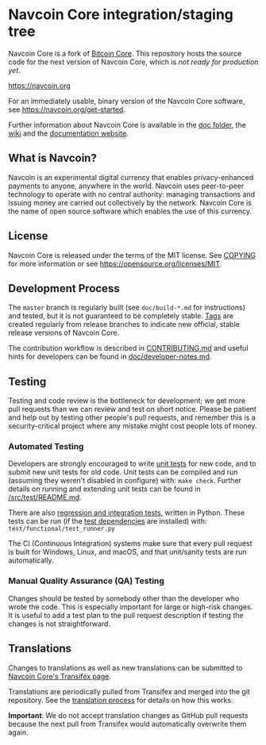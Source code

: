 Navcoin Core integration/staging tree
=====================================

Navcoin Core is a fork of [Bitcoin Core](https://github.com/bitcoin/bitcoin). This
repository hosts the source code for the next version of Navcoin Core, which is *not
ready for production yet*.

https://navcoin.org

For an immediately usable, binary version of the Navcoin Core software, see
https://navcoin.org/get-started.

Further information about Navcoin Core is available in the [doc folder](/doc),
the [wiki](https://github.com/navcoin/navcoin/wiki) and the [documentation website](https://doc.nav.community).

What is Navcoin?
----------------

Navcoin is an experimental digital currency that enables privacy-enhanced payments to
anyone, anywhere in the world. Navcoin uses peer-to-peer technology to operate
with no central authority: managing transactions and issuing money are carried
out collectively by the network. Navcoin Core is the name of open source
software which enables the use of this currency.

License
-------

Navcoin Core is released under the terms of the MIT license. See [COPYING](COPYING) for more
information or see https://opensource.org/licenses/MIT.

Development Process
-------------------

The `master` branch is regularly built (see `doc/build-*.md` for instructions) and tested, but it is not guaranteed to be
completely stable. [Tags](https://github.com/navocin/navcoin/tags) are created
regularly from release branches to indicate new official, stable release versions of Navcoin Core.

The contribution workflow is described in [CONTRIBUTING.md](CONTRIBUTING.md)
and useful hints for developers can be found in [doc/developer-notes.md](doc/developer-notes.md).

Testing
-------

Testing and code review is the bottleneck for development; we get more pull
requests than we can review and test on short notice. Please be patient and help out by testing
other people's pull requests, and remember this is a security-critical project where any mistake might cost people
lots of money.

### Automated Testing

Developers are strongly encouraged to write [unit tests](src/test/README.md) for new code, and to
submit new unit tests for old code. Unit tests can be compiled and run
(assuming they weren't disabled in configure) with: `make check`. Further details on running
and extending unit tests can be found in [/src/test/README.md](/src/test/README.md).

There are also [regression and integration tests](/test), written
in Python.
These tests can be run (if the [test dependencies](/test) are installed) with: `test/functional/test_runner.py`

The CI (Continuous Integration) systems make sure that every pull request is built for Windows, Linux, and macOS,
and that unit/sanity tests are run automatically.

### Manual Quality Assurance (QA) Testing

Changes should be tested by somebody other than the developer who wrote the
code. This is especially important for large or high-risk changes. It is useful
to add a test plan to the pull request description if testing the changes is
not straightforward.

Translations
------------

Changes to translations as well as new translations can be submitted to
[Navcoin Core's Transifex page](https://www.transifex.com/navcoin/navcoin/).

Translations are periodically pulled from Transifex and merged into the git repository. See the
[translation process](doc/translation_process.md) for details on how this works.

**Important**: We do not accept translation changes as GitHub pull requests because the next
pull from Transifex would automatically overwrite them again.


